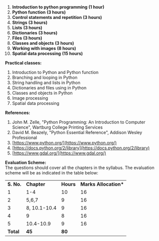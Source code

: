 1. **Introduction to python programming** **(1 hour)**
2. **Python function** **(3 hours)**
3. **Control statements and repetition** **(3 hours)**
4. **Strings** **(3 hours)**
5. **Lists** **(3 hours)**
6. **Dictionaries** **(3 hours)**
7. **Files** **(3 hours)**
8. **Classes and objects** **(3 hours)**
9. **Working with images** **(8 hours)**
10. **Spatial data processing** **(15 hours)**

**Practical classes:**

1. Introduction to Python and Python function
2. Branching and looping in Python
3. String handling and lists in Python
4. Dictionaries and files using in Python
5. Classes and objects in Python
6. Image processing
7. Spatial data processing

**References:**

1. John M. Zelle, "Python Programming: An Introduction to Computer Science", Wartburg College Printing Services
2. David M. Beazely, "Python Essential Reference", Addison Wesley Professional
3. [https://www.python.org/](https://www.python.org/)
4. [https://docs.python.org/2/library](https://docs.python.org/2/library)
5. [https://www.gdal.org/](https://www.gdal.org/)

**Evaluation Scheme:**  
The questions should cover all the chapters in the syllabus. The evaluation scheme will be as indicated in the table below:

|            |              |           |                        |
| ---------- | ------------ | --------- | ---------------------- |
| **S. No.** | **Chapter**  | **Hours** | **Marks Allocation\*** |
| 1          | 1-4          | 10        | 16                     |
| 2          | 5,6,7        | 9         | 16                     |
| 3          | 8, 10.1-10.4 | 9         | 16                     |
| 4          | 9            | 8         | 16                     |
| 5          | 10.4-10.9    | 9         | 16                     |
| **Total**  | **45**       | **80**    |


